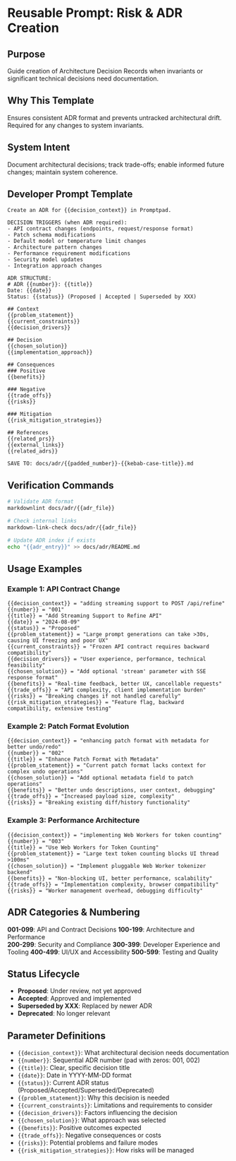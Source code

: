 # Reusable Prompt: Risk & ADR Creation

## Purpose
Guide creation of Architecture Decision Records when invariants or significant technical decisions need documentation.

## Why This Template
Ensures consistent ADR format and prevents untracked architectural drift. Required for any changes to system invariants.

## System Intent
Document architectural decisions; track trade-offs; enable informed future changes; maintain system coherence.

## Developer Prompt Template

```
Create an ADR for {{decision_context}} in Promptpad.

DECISION TRIGGERS (when ADR required):
- API contract changes (endpoints, request/response format)
- Patch schema modifications
- Default model or temperature limit changes
- Architecture pattern changes
- Performance requirement modifications
- Security model updates
- Integration approach changes

ADR STRUCTURE:
# ADR {{number}}: {{title}}
Date: {{date}}
Status: {{status}} (Proposed | Accepted | Superseded by XXX)

## Context
{{problem_statement}}
{{current_constraints}}
{{decision_drivers}}

## Decision
{{chosen_solution}}
{{implementation_approach}}

## Consequences
### Positive
{{benefits}}

### Negative  
{{trade_offs}}
{{risks}}

### Mitigation
{{risk_mitigation_strategies}}

## References
{{related_prs}}
{{external_links}}
{{related_adrs}}

SAVE TO: docs/adr/{{padded_number}}-{{kebab-case-title}}.md
```

## Verification Commands
```bash
# Validate ADR format
markdownlint docs/adr/{{adr_file}}

# Check internal links
markdown-link-check docs/adr/{{adr_file}}

# Update ADR index if exists
echo "{{adr_entry}}" >> docs/adr/README.md
```

## Usage Examples

### Example 1: API Contract Change
```
{{decision_context}} = "adding streaming support to POST /api/refine"
{{number}} = "001"
{{title}} = "Add Streaming Support to Refine API"
{{date}} = "2024-08-09"
{{status}} = "Proposed"
{{problem_statement}} = "Large prompt generations can take >30s, causing UI freezing and poor UX"
{{current_constraints}} = "Frozen API contract requires backward compatibility"
{{decision_drivers}} = "User experience, performance, technical feasibility"
{{chosen_solution}} = "Add optional 'stream' parameter with SSE response format"
{{benefits}} = "Real-time feedback, better UX, cancellable requests"
{{trade_offs}} = "API complexity, client implementation burden"
{{risks}} = "Breaking changes if not handled carefully"
{{risk_mitigation_strategies}} = "Feature flag, backward compatibility, extensive testing"
```

### Example 2: Patch Format Evolution
```
{{decision_context}} = "enhancing patch format with metadata for better undo/redo"
{{number}} = "002"
{{title}} = "Enhance Patch Format with Metadata"
{{problem_statement}} = "Current patch format lacks context for complex undo operations"
{{chosen_solution}} = "Add optional metadata field to patch operations"
{{benefits}} = "Better undo descriptions, user context, debugging"
{{trade_offs}} = "Increased payload size, complexity"
{{risks}} = "Breaking existing diff/history functionality"
```

### Example 3: Performance Architecture
```
{{decision_context}} = "implementing Web Workers for token counting"
{{number}} = "003"
{{title}} = "Use Web Workers for Token Counting"
{{problem_statement}} = "Large text token counting blocks UI thread >100ms"
{{chosen_solution}} = "Implement pluggable Web Worker tokenizer backend"
{{benefits}} = "Non-blocking UI, better performance, scalability"
{{trade_offs}} = "Implementation complexity, browser compatibility"
{{risks}} = "Worker management overhead, debugging difficulty"
```

## ADR Categories & Numbering

**001-099**: API and Contract Decisions
**100-199**: Architecture and Performance  
**200-299**: Security and Compliance
**300-399**: Developer Experience and Tooling
**400-499**: UI/UX and Accessibility
**500-599**: Testing and Quality

## Status Lifecycle
- **Proposed**: Under review, not yet approved
- **Accepted**: Approved and implemented
- **Superseded by XXX**: Replaced by newer ADR
- **Deprecated**: No longer relevant

## Parameter Definitions
- `{{decision_context}}`: What architectural decision needs documentation
- `{{number}}`: Sequential ADR number (pad with zeros: 001, 002)
- `{{title}}`: Clear, specific decision title
- `{{date}}`: Date in YYYY-MM-DD format
- `{{status}}`: Current ADR status (Proposed/Accepted/Superseded/Deprecated)
- `{{problem_statement}}`: Why this decision is needed
- `{{current_constraints}}`: Limitations and requirements to consider
- `{{decision_drivers}}`: Factors influencing the decision
- `{{chosen_solution}}`: What approach was selected
- `{{benefits}}`: Positive outcomes expected
- `{{trade_offs}}`: Negative consequences or costs
- `{{risks}}`: Potential problems and failure modes
- `{{risk_mitigation_strategies}}`: How risks will be managed